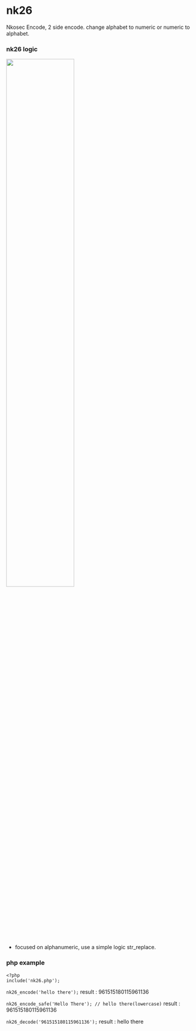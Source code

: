 # nk26
Nkosec Encode, 2 side encode. change alphabet to numeric or  numeric to alphabet.

### nk26 logic
<img src="https://raw.githubusercontent.com/milio48/nk26/master/nk26-logic.jpg" width="60%"></img>
 - focused on alphanumeric, use a simple logic str_replace.

### php example
```
<?php
include('nk26.php');
```

```nk26_encode('hello there');```
result : 961515180115961136

```nk26_encode_safe('Hello There'); // hello there(lowercase)```
result : 961515180115961136

```nk26_decode('961515180115961136');```
result : hello there
